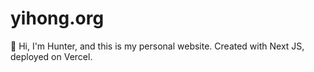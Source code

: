 # yihong.org
👋 Hi, I'm Hunter, and this is my personal website. Created with Next JS, deployed on Vercel.

